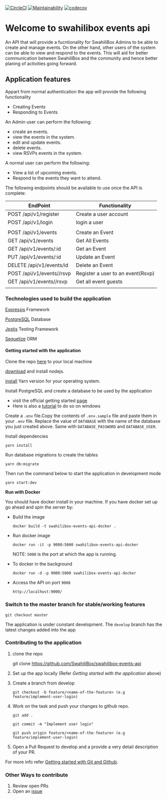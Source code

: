 [![CircleCI](https://circleci.com/gh/SwahiliBox/swahilibox-events-api.svg?style=svg)](https://circleci.com/gh/SwahiliBox/swahilibox-events-api)
[![Maintainability](https://api.codeclimate.com/v1/badges/02fc20612d73a58fd81c/maintainability)](https://codeclimate.com/github/SwahiliBox/swahilibox-events-api/maintainability)
[![codecov](https://codecov.io/gh/SwahiliBox/swahilibox-events-api/branch/develop/graph/badge.svg)](https://codecov.io/gh/SwahiliBox/swahilibox-events-api)

# Welcome to swahilibox events api

An API that will provide a fucntionality for SwahiliBox  Admins to be able to
create and manage events.
On the other hand, other users of the system can be able to view and respond to the events.
This will aid for better communication between SwahiliBox and the community and hence better planing of activities going forward.


## Application features

Appart from normal authentication the app will provide the following
functionality

* Creating Events
* Responding to Events

An Admin user can perform the following:

* create an events.
* view the events in the system.
* edit and update events.
* delete events.
* view RSVPs events in the system.

A normal user can perform the following:

* View a list of upcoming events.
* Respond to the events they want to attend.

The following endpoints should be available to use once the API is complete:

| EndPoint                          | Functionality                     |
| --------------------------------- | --------------------------------- |
| POST     /api/v1/register         | Create a user account             |
| POST     /api/v1/login            | login a user                      |
|                                   |                                   |
| POST     /api/v1/events           | Create an Event                   |
| GET      /api/v1/events           | Get All Events                    |
| GET      /api/v1/events/:id       | Get an Event                      |
| PUT      /api/v1/events/:id       | Update an Event                   |
| DELETE   /api/v1/events/id        | Delete an Event                   |
| POST     /api/v1/events/<id>/rsvp | Register a user to an event(Rsvp) |
| GET      /api/v1/events/<id>/rsvp | Get all event guests              |
|                                   |                                   |

### Technologies used to build the application

[Expressjs](https://expressjs.com/) Framework

[PostgreSQL](https://www.postgresql.org/) Database

[Jestjs](https://jestjs.io/) Testing Framework

[Sequelize](http://docs.sequelizejs.com/) ORM

#### Getting started with the application

Clone the repo [here](https://github.com/SwahiliBox/swahilibox-events-api) to your local machine

[download](https://nodejs.org/en/download/) and install nodejs.

[install](https://yarnpkg.com/en/docs/install) Yarn version for your operating system.

Install PostgreSQL and create a database to be used by the application
  - visit the official getting started [page](https://www.postgresql.org/docs/10/tutorial-start.html)
  - Here is also a [tutorial](https://www.youtube.com/watch?v=e1MwsT5FJRQ) to do so on windows

Create a `.env` file.Copy the contents of `.env.sample` file and paste them in your `.env` file. Replace the value of `DATABASE` with the name of the database you just created above. Same with `DATABASE_PASSWORD` and `DATABASE_USER`.

Install dependencies

`yarn install`

Run database migrations to create the tables

`yarn db:migrate`

Then run the command below to start the application in development mode

`yarn start:dev`

**Run with Docker**

You should have docker install in your machine. If you have docker set up go
ahead and spin the server by:

* Build the image

    `docker build -t swahilibox-events-api-docker .`

* Run docker image

    `docker run -it -p 9000:5000 swahilibox-events-api-docker `

    NOTE: `5000` is the port at which the app is running.

* To docker in the background

    `docker run -d -p 9000:5000 swahilibox-events-api-docker`

* Access the API on port `9000`

     `http://localhost:9000/`


### Switch to the master branch for stable/working features

`git checkout master`

The application is under constant development. The `develop` branch has the latest changes added into the app

### Contributing to the application

 1. clone the repo

       git clone https://github.com/SwahiliBox/swahilibox-events-api

 2. Set up the app locally (Refer *Getting started with the application* above)
 3. Create a branch from develop

        git checkout -b feature/<name-of-the-feature> (e.g feature/implement-user-login)

 4. Work on the task and push your changes to github repo.

        git add .

        git commit -m "Implement user login"

        git push origin feature/<name-of-the-feature> (e.g feature/implement-user-login)

 5. Open a Pull Request to develop and a provide a very detail description of your PR.

 For more info refer [Getting started with Git and Github](https://towardsdatascience.com/getting-started-with-git-and-github-6fcd0f2d4ac6).

 ### Other Ways to contribute
  1. Review open PRs
  2. Open an [issue](https://help.github.com/en/articles/about-issues)


